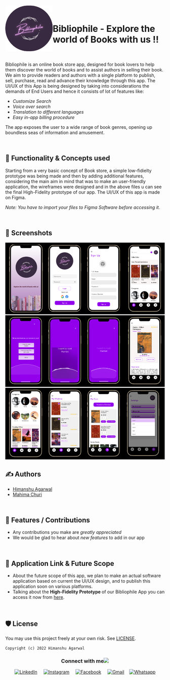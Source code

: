 <img src ="assets/Logo.png" align="left" width="150"><br>
<h1>Bibliophile - Explore the world of Books with us !!</h1>

<br><br>Bibliophile is an online book store app, designed for book lovers to help them discover the world of books and to assist authors in selling their book. We aim to provide readers and authors with a single platform to publish, sell, purchase, read and advance their knowledge through this app. The UI/UX of this App is being designed by taking into considerations the demands of End Users and hence it consists of lot of features like:

- *Customize Search*
- *Voice over search*
- *Translation to different languages*
- *Easy in-app billing procedure*

The app exposes the user to a wide range of book genres, opening up boundless seas of information and amusement.

<br>

## 📓 Functionality & Concepts used

Starting from a very basic concept of Book store, a simple low-fidielty prototype was being made and then by adding additional features, considering the main aim in mind that was to make an user-friendly application, the wireframes were designed and in the above files u can see the final High-Fidelity prototype of our app.
The UI/UX of this app is made on Figma.

*Note: You have to import your files to Figma Software before accessing it.*

<br>

## 👀 Screenshots

<img src ="assets/1.png">
<img src ="assets/2.png">
<img src ="assets/4.png">

## ✍ Authors

- [Himanshu Agarwal](https://github.com/himanshu-03)
- [Mahima Churi](https://github.com/Mahitej28)

<br>

## 📌 Features / Contributions
 - Any contributions you make are *greatly appreciated*
 - We would be glad to hear about *new features* to add in our app

<br>

## 🔗 Application Link & Future Scope

 - About the future scope of this app, we plan to make an actual software application based on current the UI/UX design, and to publish this application soon on various platforms.
 - Talking about the <b>High-Fidelity Prototype </b> of our Bibliophile App you can access it now from [here](https://www.figma.com/proto/ompuaD99VVCzG6eYsXCfmu/High-Fidelity-Prototype?page-id=0%3A1&node-id=2%3A14&viewport=548%2C507%2C0.3&scaling=scale-down&starting-point-node-id=2%3A2&show-proto-sidebar=1).

<br>

## 🛡 License

You may use this project freely at your own risk. See [LICENSE](https://choosealicense.com/licenses/mit/).

    Copyright (c) 2022 Himanshu Agarwal



<div align="center">
<h3> Connect with me<a href="https://gifyu.com/image/Zy2f"><img src="https://github.com/milaan9/milaan9/blob/main/Handshake.gif" width="50px"></a>
</h3> 
<p align="center">
    <a href="https://www.linkedin.com/in/agarwal-himanshu" target="_blank"><img alt="LinkedIn" width="25px" src="https://cdn-icons-png.flaticon.com/512/3536/3536505.png"></a> &nbsp&nbsp&nbsp
    <a href="https://www.instagram.com/_._hiimanshu_._" target="_blank"><img alt="Instagram" width="25px" src="https://cdn-icons-png.flaticon.com/512/1384/1384063.png"></a> &nbsp&nbsp&nbsp
    <a href="https://www.facebook.com/profile.php?id=100006757421091" target="_blank"><img alt="Facebook" width="25px" src="https://upload.wikimedia.org/wikipedia/commons/5/51/Facebook_f_logo_%282019%29.svg"></a> &nbsp&nbsp&nbsp
    <a href="mailto:himanshuaaagarwal2002@gmail.com" target="_blank"><img alt="Gmail" width="25px" src="https://github.com/TheDudeThatCode/TheDudeThatCode/blob/master/Assets/Gmail.svg"></a>&nbsp&nbsp&nbsp
    <a href="https://api.whatsapp.com/send/?phone=%2B919967432086&text&type=phone_number&app_absent=0" target="_blank"><img alt="Whatsapp" width="25px" src="https://cdn-icons-png.flaticon.com/512/5968/5968841.png"></a>  
</p>
